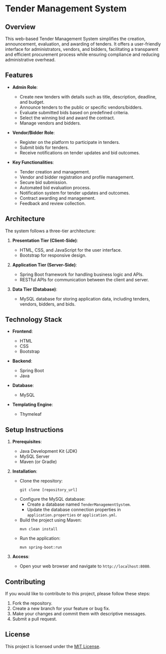 # Tender Management System

## Overview

This web-based Tender Management System simplifies the creation, announcement, evaluation, and awarding of tenders. It offers a user-friendly interface for administrators, 
vendors, and bidders, facilitating a transparent and efficient procurement process while ensuring compliance and reducing administrative overhead.

## Features

- **Admin Role**:
    - Create new tenders with details such as title, description, deadline, and budget.
    - Announce tenders to the public or specific vendors/bidders.
    - Evaluate submitted bids based on predefined criteria.
    - Select the winning bid and award the contract.
    - Manage vendors and bidders.

- **Vendor/Bidder Role**:
    - Register on the platform to participate in tenders.
    - Submit bids for tenders.
    - Receive notifications on tender updates and bid outcomes.

- **Key Functionalities**:
    - Tender creation and management.
    - Vendor and bidder registration and profile management.
    - Secure bid submission.
    - Automated bid evaluation process.
    - Notification system for tender updates and outcomes.
    - Contract awarding and management.
    - Feedback and review collection.

## Architecture

The system follows a three-tier architecture:

1.  **Presentation Tier (Client-Side)**:
    -   HTML, CSS, and JavaScript for the user interface.
    -   Bootstrap for responsive design.

2.  **Application Tier (Server-Side)**:
    -   Spring Boot framework for handling business logic and APIs.
    -   RESTful APIs for communication between the client and server.

3.  **Data Tier (Database)**:
    -   MySQL database for storing application data, including tenders, vendors, bidders, and bids.

## Technology Stack

-   **Frontend**:
    -   HTML
    -   CSS
    -   Bootstrap

-   **Backend**:
    -   Spring Boot
    -   Java

-   **Database**:
    -   MySQL

-   **Templating Engine**:
    -   Thymeleaf


## Setup Instructions

1.  **Prerequisites**:
    -   Java Development Kit (JDK)
    -   MySQL Server
    -   Maven (or Gradle)

2.  **Installation**:
    -   Clone the repository:
        ```
        git clone [repository_url]
        ```
    -   Configure the MySQL database:
        -   Create a database named `TenderManagementSystem`.
        -   Update the database connection properties in `application.properties` or `application.yml`.
    -   Build the project using Maven:
        ```
        mvn clean install
        ```
    -   Run the application:
        ```
        mvn spring-boot:run
        ```

3.  **Access**:
    -   Open your web browser and navigate to `http://localhost:8080`.

## Contributing

If you would like to contribute to this project, please follow these steps:

1.  Fork the repository.
2.  Create a new branch for your feature or bug fix.
3.  Make your changes and commit them with descriptive messages.
4.  Submit a pull request.

## License

This project is licensed under the [MIT License](LICENSE).


